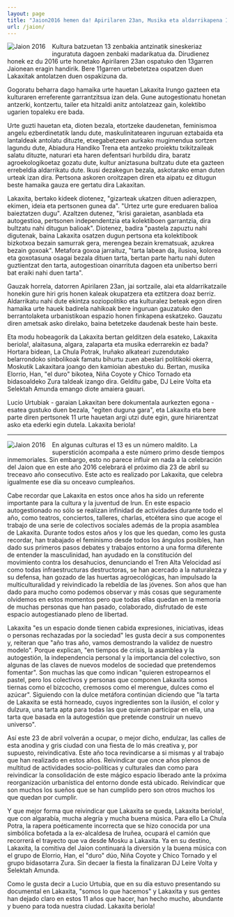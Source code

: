 ```yaml
---
layout: page
title: "Jaion2016 hemen da! Apirilaren 23an, Musika eta aldarrikapena Irungo kaleetan barna!"
url: /jaion/
---
```


<img src="{{ site.baseurl }}assets/images/jaion2016.jpg" style="float: left; margin: 0 3% 3% 0;" alt="Jaion 2016"/>



Kultura batzuetan 13 zenbakia antzinatik sineskeriaz inguratuta dagoen zenbaki madarikatua da. Dirudienez honek ez du 2016 urte honetako Apirilaren 23an ospatuko den 13garren Jaionean eragin handirik. Bere 11garren urtebetetzea ospatzen duen Lakaxitak antolatzen duen ospakizuna da.

Gogoratu beharra dago hamaika urte hauetan Lakaxita Irungo gazteen eta kulturaren erreferente garrantzitsua izan dela. Gune autogestionatu honetan antzerki, kontzertu, tailer eta hitzaldi anitz antolatzeaz gain, kolektibo ugarien topaleku ere bada.

Urte guzti hauetan eta, dioten bezala, etortzeke daudenetan, feminismoa angelu ezberdinetatik landu dute, maskulinitatearen inguruan eztabaida eta lantaldeak antolatu dituzte, etxegabetzeen aurkako mugimendua sortzen lagundu dute, Abiadura Handiko Trena eta antzeko proiektu txikitzaileak salatu dituzte, naturari eta haren defentsari hurbildu dira, baratz agroekologikoetaz gozatu dute, kultur aniztasuna bultzatu dute eta gazteen errebeldia aldarrikatu dute. Ikusi dezakegun bezala, askotarako eman duten urteak izan dira. Pertsona askoren oroitzapen diren eta aipatu ez ditugun beste hamaika gauza ere gertatu dira
Lakaxitan.

Lakaxita, bertako kideek diotenez, "gizarteak ukatzen dituen adierazpen, ekimen, ideia eta pertsonen gunea da". "Urtez urte gure ereduaren balioa baieztatzen dugu". Azaltzen dutenez, "krisi garaietan, asanblada eta autogestioa, pertsonen independentzia eta kolektiboen garrantzia, dira bultzatu nahi ditugun balioak". Diotenez, badira "pastela zapuztu nahi digutenak, baina Lakaxita osatzen dugun pertsona eta kolektibook bizkotxoa bezain samurrak gera, merengea bezain krematsuak, azukrea bezain goxoak". Metafora goxoa jarraituz, "tarta labean da, ilusioa, kolorea eta goxotasuna osagai bezala dituen tarta, bertan parte hartu nahi duten guztientzat den tarta, autogestioan oinarrituta dagoen eta unibertso berri bat eraiki nahi duen tarta".

Gauzak horrela, datorren Apirilaren 23an, jai sortzaile, alai eta
aldarrikatzaile honekin gure hiri gris honen kaleak okupatzera eta eztitzera doaz berriz. Aldarrikatu nahi dute ekintza soziopolitiko eta kulturalez beteak egon diren hamaika urte hauek badirela nahikoak bere inguruan gauzatuko den berrantolaketa urbanistikoan espazio honen finkapena eskatzeko. Gauzatu diren ametsak asko direlako, baina betetzeke daudenak beste hain beste.

Eta modu hobeagorik da Lakaxita bertan gelditzen dela esateko, Lakaxita
beriola!, alaitasuna, algara, zalaparta eta musika ederrarekin ez bada?  Hortara bidean, La Chula Potrak, Iruñako alkateari zuzendutako belarrondoko sinbolikoak famatu bihurtu zuen abeslari politikoki okerra, Moskutik Lakaxitara joango den kamioian abestuko du. Bertan, musika Elorrio, Han, "el duro" bikotea, Niña Coyote y Chico Tornado eta bidasoaldeko Zura taldeak izango dira.  Gelditu gabe, DJ Leire Volta eta Selektah Amunda emango diote amaiera gauari.

Lucio Urtubiak - garaian Lakaxitan bere dokumentala aurkezten egona - esatea gustuko duen bezala, "egiten duguna gara", eta Lakaxita eta bere parte diren pertsonek 11 urte hauetan argi utzi dute egin, gure hiriarentzat asko eta ederki egin dutela. Lakaxita beriola! 

-------------------------------

<img src="{{ site.baseurl }}assets/images/jaion2016.jpg" style="float: left; margin: 0 3% 3% 0;" alt="Jaion 2016"/>

En algunas culturas el 13 es un número maldito. La superstición acompaña a este número primo desde tiempos inmemoriales. Sin embargo, esto no parece influir en nada a la celebración del Jaion que en este año 2016 celebrará el próximo día 23 de abril su treceavo año consecutivo. Este acto es realizado por Lakaxita, que celebra igualmente ese día su onceavo cumpleaños.

Cabe recordar que Lakaxita en estos once años ha sido un referente importante para la cultura y la juventud de Irun. En este espacio autogestionado no sólo se realizan infinidad de actividades durante todo el año, como teatros, conciertos, talleres, charlas, etcétera sino que acoge el trabajo de una serie de colectivos sociales además de la propia asamblea de Lakaxita. Durante todos estos años y los que les quedan, como les gusta recordar, han trabajado el feminismo desde todos los ángulos posibles, han dado sus primeros pasos debates y trabajos entorno a una forma diferente de entender la masculinidad, han ayudado en la constitución del movimiento contra los desahucios, denunciando el Tren Alta Velocidad así como todas infraestructuras destructoras, se han acercado a la naturaleza y su defensa, han gozado de las huertas agroecológicas, han impulsado la multiculturalidad y reivindicado la rebeldía de las jóvenes. Son años que han dado para mucho como podemos observar y más cosas que seguramente olvidemos en estos momentos pero que todas ellas quedan en la memoria de muchas personas que han pasado, colaborado, disfrutado de este espacio autogestianado pleno de libertad.

Lakaxita "es un espacio donde tienen cabida expresiones, iniciativas, ideas o personas rechazadas por la sociedad" les gusta decir a sus componentes y, reiteran que "año tras año, vamos demostrando la validez de nuestro modelo". Porque explican, "en tiempos de crisis, la asamblea y la autogestión, la independencia personal y la importancia del colectivo, son algunas de las claves de nuevos modelos de sociedad que pretendemos fomentar". Son muchas las que como indican "quieren estropearnos el pastel, pero los colectivos y personas que componen Lakaxita somos tiernas como el bizcocho, cremosos como el merengue, dulces como el azúcar". Siguiendo con la dulce metáfora continúan diciendo que "la tarta de Lakaxita se está horneado, cuyos ingredientes son la ilusión, el color y dulzura, una tarta apta para todas las que quieran participar en ella, una tarta que basada en la autogestión que pretende construir un nuevo universo".

Así este 23 de abril volverán a ocupar, o mejor dicho, endulzar, las calles de esta anodina y gris ciudad con una fiesta de lo más creativa y, por supuesto, reivindicativa. Este año toca revindicarse a si mismas y al trabajo que han realizado en estos años. Reivindicar que once años plenos de multitud de actividades socio-políticas y culturales dan como para reivindicar la consolidación de este mágico espacio liberado ante la próxima reorganización urbanística del entorno donde está ubicado. Reivindicar que son muchos los sueños que se han cumplido pero son otros muchos los que quedan por cumplir.

Y que mejor forma que reivindicar que Lakaxita se queda, Lakaxita beriola!, que con algarabía, mucha alegría y mucha buena música. Para ello La Chula Potra, la rapera poéticamente incorrecta que se hizo conocida por una simbólica bofetada a la ex-alcaldesa de Iruñea, ocupará el camión que recorrerá el trayecto que va desde Mosku a Lakaxita. Ya en su destino, Lakaxita, la comitiva del Jaion continuará la diversión y la buena música con el grupo de Elorrio, Han, el "duro" dúo, Niña Coyote y Chico Tornado y el grupo bidasotarra Zura. Sin decaer la fiesta la finalizaran DJ Leire Volta y Selektah Amunda.

Como le gusta decir a Lucio Urtubia, que en su día estuvo presentando su documental en Lakaxita, "somos lo que hacemos" y Lakaxita y sus gentes han dejado claro en estos 11 años que hacer, han hecho mucho, abundante y bueno para toda nuestra ciudad. Lakaxita beriola!
